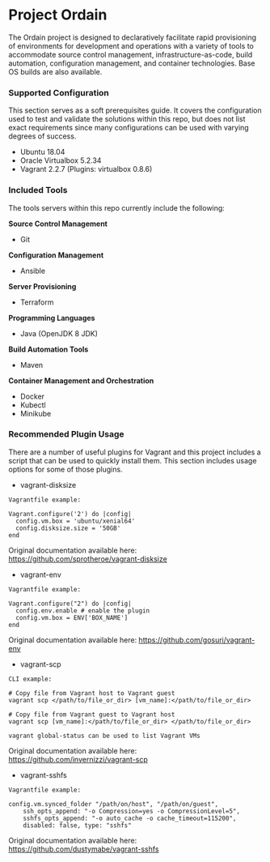 # Project Ordain

The Ordain project is designed to declaratively facilitate rapid provisioning of environments for development and operations with a variety of tools to accommodate source control management, infrastructure-as-code, build automation, configuration management, and container technologies. Base OS builds are also available.

### Supported Configuration

This section serves as a soft prerequisites guide. It covers the configuration used to test and validate the solutions within this repo, but does not list exact requirements since many configurations can be used with varying degrees of success.
- Ubuntu 18.04
- Oracle Virtualbox 5.2.34
- Vagrant 2.2.7 (Plugins: virtualbox 0.8.6)

### Included Tools

The tools servers within this repo currently include the following:

**Source Control Management**


- Git


**Configuration Management**


- Ansible


**Server Provisioning**


- Terraform


**Programming Languages**


- Java (OpenJDK 8 JDK)


**Build Automation Tools**


- Maven


**Container Management and Orchestration**


- Docker
- Kubectl
- Minikube

### Recommended Plugin Usage

There are a number of useful plugins for Vagrant and this project includes a script that can be used to quickly install them. This section includes usage options for some of those plugins.

- vagrant-disksize
```
Vagrantfile example:

Vagrant.configure('2') do |config|
  config.vm.box = 'ubuntu/xenial64'
  config.disksize.size = '50GB'
end
```
Original documentation available here: https://github.com/sprotheroe/vagrant-disksize

- vagrant-env
```
Vagrantfile example:

Vagrant.configure("2") do |config|
  config.env.enable # enable the plugin
  config.vm.box = ENV['BOX_NAME']
end
```
Original documentation available here: https://github.com/gosuri/vagrant-env

- vagrant-scp
```
CLI example:

# Copy file from Vagrant host to Vagrant guest
vagrant scp </path/to/file_or_dir> [vm_name]:</path/to/file_or_dir>

# Copy file from Vagrant guest to Vagrant host
vagrant scp [vm_name]:</path/to/file_or_dir> </path/to/file_or_dir>

vagrant global-status can be used to list Vagrant VMs
```
Original documentation available here: https://github.com/invernizzi/vagrant-scp

- vagrant-sshfs
```
Vagrantfile example:

config.vm.synced_folder "/path/on/host", "/path/on/guest",
    ssh_opts_append: "-o Compression=yes -o CompressionLevel=5",
    sshfs_opts_append: "-o auto_cache -o cache_timeout=115200",
    disabled: false, type: "sshfs"
```
Original documentation available here: https://github.com/dustymabe/vagrant-sshfs
